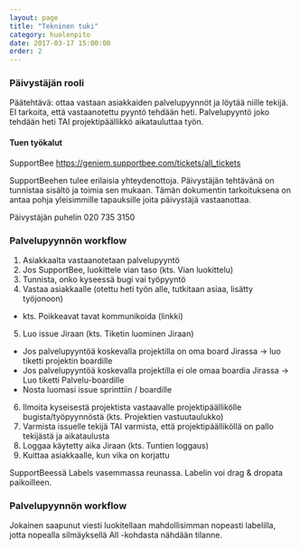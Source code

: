 ```yaml
---
layout: page
title: "Tekninen tuki"
category: huolenpito
date: 2017-03-17 15:00:00
order: 2
---
```



### Päivystäjän rooli

Päätehtävä: ottaa vastaan asiakkaiden palvelupyynnöt ja löytää niille tekijä.
EI tarkoita, että vastaanotettu pyyntö tehdään heti. Palvelupyyntö joko tehdään heti TAI projektipäällikkö aikatauluttaa työn.

#### Tuen työkalut

SupportBee
https://geniem.supportbee.com/tickets/all_tickets

SupportBeehen tulee erilaisia yhteydenottoja. Päivystäjän tehtävänä on tunnistaa sisältö ja toimia sen mukaan.
Tämän dokumentin tarkoituksena on antaa pohja yleisimmille tapauksille joita päivystäjä vastaanottaa.

Päivystäjän puhelin 020 735 3150

### Palvelupyynnön workflow

1. Asiakkaalta vastaanotetaan palvelupyyntö
2. Jos SupportBee, luokittele vian taso (kts. Vian luokittelu)
3. Tunnista, onko kyseessä bugi vai työpyyntö
4. Vastaa asiakkaalle (otettu heti työn alle, tutkitaan asiaa, lisätty työjonoon)
- kts. Poikkeavat tavat kommunikoida (linkki)
5. Luo issue Jiraan (kts. Tiketin luominen Jiraan)
- Jos palvelupyyntöä koskevalla projektilla on oma board Jirassa -> luo tiketti projektin boardille
- Jos palvelupyyntöä koskevalla projektilla ei ole omaa boardia Jirassa -> Luo tiketti Palvelu-boardille
- Nosta luomasi issue sprinttiin / boardille
6. Ilmoita kyseisestä projektista vastaavalle projektipäällikölle bugista/työpyynnöstä (kts. Projektien vastuutaulukko)
7. Varmista issuelle tekijä TAI varmista, että projektipäälliköllä on pallo tekijästä ja aikataulusta
8. Loggaa käytetty aika Jiraan (kts. Tuntien loggaus)
9. Kuittaa asiakkaalle, kun vika on korjattu

SupportBeessä Labels vasemmassa reunassa. Labelin voi drag & dropata paikoilleen.

### Palvelupyynnön workflow

Jokainen saapunut viesti luokitellaan mahdollisimman nopeasti labelilla, jotta nopealla silmäyksellä All -kohdasta nähdään tilanne.

